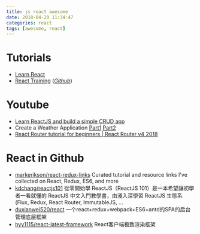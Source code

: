 ```yaml
---
title: js react awesome
date: 2018-04-20 11:34:47
categories: react
tags: [awesome, react]
---
```


# Tutorials
- [Learn React](https://www.kirupa.com/react/)
- [React Training](https://reacttraining.com/) (*[Github](https://github.com/ReactTraining)*)

# Youtube
- [Learn ReactJS and build a simple CRUD app](https://www.youtube.com/watch?v=S66rHpyU-Eg&t=1503s)
- Create a Weather Application [Part1](https://www.youtube.com/watch?v=204C9yNeOYI) [Part2](https://i.ytimg.com/an_webp/P0vsGO4svUM/mqdefault_6s.webp?du=3000&sqp=CLDo39YF&rs=AOn4CLAbML85rBwTXN9OPTG3ZQCQRF4_cw)
- [React Router tutorial for beginners | React Router v4 2018](https://www.youtube.com/watch?v=91F8reC8kvo)

<!-- more -->

# React in Github
- [markerikson/react-redux-links](https://github.com/markerikson/react-redux-links) Curated tutorial and resource links I've collected on React, Redux, ES6, and more
- [kdchang/reactjs101](https://github.com/kdchang/reactjs101) 從零開始學 ReactJS（ReactJS 101）是一本希望讓初學者一看就懂的 ReactJS 中文入門教學書，由淺入深學習 ReactJS 生態系 (Flux, Redux, React Router, ImmutableJS, …
- [duxianwei520/react](https://github.com/duxianwei520/react) 一个react+redux+webpack+ES6+antd的SPA的后台管理底层框架
- [hyy1115/react-latest-framework](https://github.com/hyy1115/react-latest-framework) React客户端极致渲染框架
